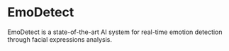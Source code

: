 # EmoDetect
EmoDetect is a state-of-the-art AI system for real-time emotion detection through facial expressions analysis.
